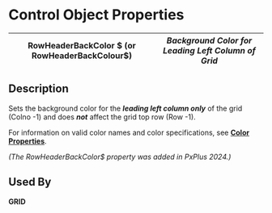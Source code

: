 # Control Object Properties

**RowHeaderBackColor $ (or RowHeaderBackColour$)** |  **_Background Color for Leading Left Column of Grid_**  
---|---  
  
## Description

Sets the background color for the **_leading left column only_** of the grid (Colno -1) and does **_not_** affect the grid top row (Row -1).

For information on valid color names and color specifications, see **[Color Properties](../control_object_properties/colour_properties.md)**.

_(The RowHeaderBackColor$ property was added in PxPlus 2024.)_

## Used By

**GRID**
